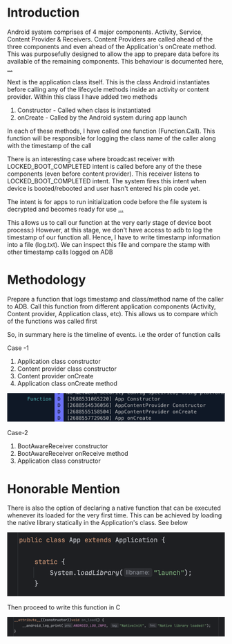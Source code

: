 Introduction
============
Android system comprises of 4 major components. Activity, Service, Content Provider & Receivers. 
Content Providers are called ahead of the three components and even ahead of the Application's onCreate method.
This was purposefully designed to allow the app to prepare data before its available of the remaining components. This behaviour is documented here,
<a href="https://developer.android.com/reference/android/app/Application#onCreate()">...</a>

Next is the application class itself. This is the class Android instantiates before calling any of the lifecycle methods inside 
an activity or content provider. Within this class I have added two methods
1. Constructor - Called when class is instantiated
2. onCreate - Called by the Android system during app launch
      
In each of these methods, I have called one function (Function.Call). This function will be responsible for logging the class name of the caller along with the timestamp of the call

There is an interesting case where broadcast receiver with LOCKED_BOOT_COMPLETED intent is called before any of the these components
(even before content provider). This receiver listens to LOCKED_BOOT_COMPLETED intent. The system fires this intent when device is booted/rebooted and user hasn't entered his pin code yet.

The intent is for apps to run initialization code before the file system is decrypted and becomes ready for use
<a href="https://developer.android.com/privacy-and-security/direct-boot">...</a>

This allows us to call our function at the very early stage of device boot process:) However, at this stage, we don't have access to adb to log the timestamp of our function all. 
Hence, I have to write timestamp information into a file (log.txt). We can inspect this file and compare the stamp with other timestamp calls logged on ADB

Methodology
===========
Prepare a function that logs timestamp and class/method name of the caller to ADB. Call this function from different application components 
(Activity, Content provider, Application class, etc). This allows us to compare which of the functions was called first

So, in summary here is the timeline of events. i.e the order of function calls

Case -1
1. Application class constructor
2. Content provider class constructor
3. Content provider onCreate
4. Application class onCreate method

![Timeline](timeline.png)

Case-2
1. BootAwareReceiver constructor
2. BootAwareReceiver onReceive method
3. Application class constructor

Honorable Mention
=================

There is also the option of declaring a native function that can be executed whenever its loaded for the very first time. This can be achieved by loading the native library statically in the Application's class. See below

![Native Load](native_load.png)

Then proceed to write this function in C 

![Native JNI Load](native_jni_load_call.png)

 